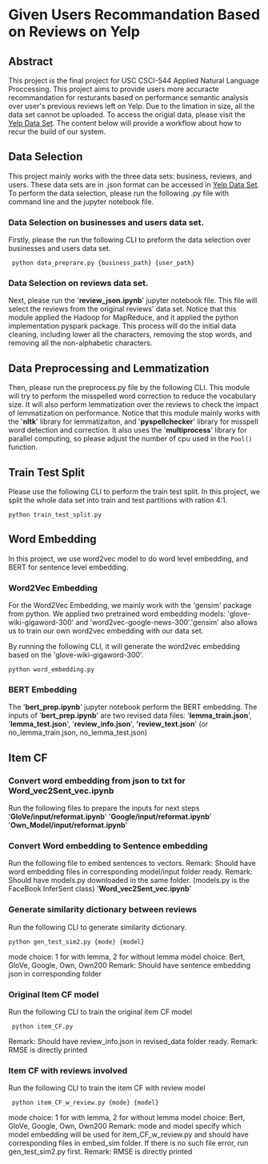 # Given Users Recommandation Based on Reviews on Yelp

## Abstract
This project is the final project for USC CSCI-544 Applied Natural Language Proccessing. This project aims to provide 
users more accuracte recommandation for resturants based on performance semantic analysis over user's previous reviews
left on Yelp. Due to the limation in size, all the data set cannot be uploaded. To access the origial data, please visit
the [Yelp Data Set](https://www.yelp.com/dataset). The content below will provide a workflow about how to recur the build
of our system.

## Data Selection
This project mainly works with the three data sets: business, reviews, and users. These data sets are in .json format 
can be accessed in 
[Yelp Data Set](https://www.yelp.com/dataset). To perform the data selection, please run the following .py file with 
command line and the jupyter notebook file.

### Data Selection on businesses and users data set.
Firstly, please the run the following CLI to preform the data selection over businesses and users data set.

```commandline
 python data_preprare.py {business_path} {user_path}
```

### Data Selection on reviews data set.

Next, please run the '**review_json.ipynb**' jupyter notebook file. This file will select the reviews from the original 
reviews' data set. Notice that this module applied the Hadoop for MapReduce, and it applied the python implementation 
pyspark package. This process will do the initial data cleaning, including lower all the characters, removing the stop 
words, and removing all the non-alphabetic characters.

## Data Preprocessing and Lemmatization

Then, please run the preprocess.py file by the following CLI. This module will try to perform the misspelled word 
correction to reduce the vocabulary size. It will also perform lemmatization over the reviews to check the impact of 
lemmatization on performance. Notice that this module mainly works with the '**nltk**' library for lemmatizaiton, and
'**pyspellchecker**' library for misspell word detection and correction. It also uses the '**multiprocess**' library
for parallel computing, so please adjust the number of cpu used in the <code>Pool()</code> function.

## Train Test Split

Please use the following CLI to perform the train test split. In this project, we split the whole data set into train 
and test partitions with ration 4:1.

```commandline
python train_test_split.py
```

## Word Embedding
In this project, we use word2vec model to do word level embedding, and BERT for sentence level embedding.

### Word2Vec Embedding
For the Word2Vec Embedding, we mainly work with the 'gensim' package from python. We applied two pretrained word embedding
models: 'glove-wiki-gigaword-300' and 'word2vec-google-news-300'.'gensim' also allows us to train our own word2vec 
embedding with our data set.

By running the following CLI, it will generate the word2vec embedding based on the 'glove-wiki-gigaword-300'.
```commandline
python word_embedding.py
```

### BERT Embedding
The '**bert_prep.ipynb**' jupyter notebook perform the BERT embedding. The inputs of '**bert_prep.ipynb**' are two revised data files: '**lemma_train.json**', '**lemma_test.json**', '**review_info.json**', 
**'review_text.json**' (or no_lemma_train.json, no_lemma_test.json)

## Item CF

### Convert word embedding from json to txt for Word_vec2Sent_vec.ipynb
Run the following files to prepare the inputs for next steps
'**GloVe/input/reformat.ipynb**'
'**Google/input/reformat.ipynb**'
'**Own_Model/input/reformat.ipynb**'

### Convert Word embedding to Sentence embedding
Run the following file to embed sentences to vectors.
Remark: Should have word embedding files in corresponding model/input folder ready.
Remark: Should have models.py downloaded in the same folder. (models.py is the FaceBook InferSent class)
'**Word_vec2Sent_vec.ipynb**'

### Generate similarity dictionary between reviews
Run the following CLI to generate similarity dictionary.
```commandline
python gen_test_sim2.py {mode} {model}
```
mode choice: 1 for with lemma, 2 for without lemma
model choice: Bert, GloVe, Google, Own, Own200
Remark: Should have sentence embedding json in corresponding folder

### Original Item CF model
Run the following CLI to train the original item CF model
```commandline
 python item_CF.py
```
Remark: Should have review_info.json in revised_data folder ready.
Remark: RMSE is directly printed

### Item CF with reviews involved
Run the following CLI to train the item CF with review model
```commandline
 python item_CF_w_review.py {mode} {model}
```
mode choice: 1 for with lemma, 2 for without lemma
model choice: Bert, GloVe, Google, Own, Own200
Remark: mode and model specify which model embedding will be used for item_CF_w_review.py and should have corresponding files in embed_sim folder. If there is no such file error, run gen_test_sim2.py first.
Remark: RMSE is directly printed